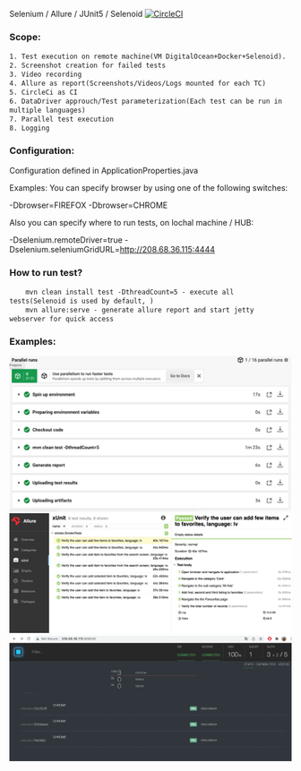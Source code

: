 Selenium / Allure / JUnit5 / Selenoid  [![CircleCI](https://circleci.com/gh/nikolajsokunevs/reklamabb.svg?style=shield)](https://app.circleci.com/pipelines/github/nikolajsokunevs/reklamabb)


### Scope:
    1. Test execution on remote machine(VM DigitalOcean+Docker+Selenoid). 
    2. Screenshot creation for failed tests
    3. Video recording
    4. Allure as report(Screenshots/Videos/Logs mounted for each TC)
    5. CircleCi as CI
    6. DataDriver approuch/Test parameterization(Each test can be run in multiple languages)
    7. Parallel test execution
    8. Logging
    
### Configuration:

Configuration defined in ApplicationProperties.java

Examples:
You can specify browser by using one of the following switches:

-Dbrowser=FIREFOX
-Dbrowser=CHROME

Also you can specify where to run tests, on lochal machine / HUB:

-Dselenium.remoteDriver=true
-Dselenium.seleniumGridURL=http://208.68.36.115:4444  

### How to run test?
        mvn clean install test -DthreadCount=5 - execute all tests(Selenoid is used by default, )
        mvn allure:serve - generate allure report and start jetty webserver for quick access
        
### Examples:
![pipeline][screenshot1]
![report][screenshot2]
![selenoid][screenshot3]

[screenshot1]: https://github.com/nikolajsokunevs/reklamabb/raw/main/images/pipeline.png
[screenshot2]: https://github.com/nikolajsokunevs/reklamabb/raw/main/images/reports.png
[screenshot3]: https://github.com/nikolajsokunevs/reklamabb/raw/main/images/selenoid.png


